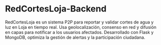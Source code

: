 # RedCortesLoja-Backend
RedCortesLoja es un sistema P2P para reportar y validar cortes de agua y luz en Loja en tiempo real. Usa geolocalización, consenso en red y difusión en capas para notificar a los usuarios afectados. Desarrollado con Flask y MongoDB, optimiza la gestión de alertas y la participación ciudadana.
